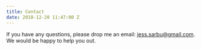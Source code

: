 ```yaml
---
title: Contact
date: 2018-12-20 11:47:00 Z
---
```


If you have any questions, please drop me an email: jess.sarbu@gmail.com. We would be happy to help you out.
